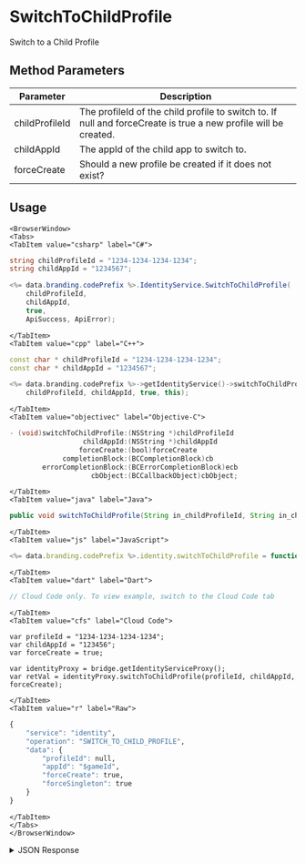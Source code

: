 # SwitchToChildProfile

Switch to a Child Profile

<PartialServop service_name="identity" operation_name="SWITCH_TO_CHILD_PROFILE" />

## Method Parameters
Parameter | Description
--------- | -----------
childProfileId | The profileId of the child profile to switch to. If null and forceCreate is true a new profile will be created.
childAppId | The appId of the child app to switch to.
forceCreate | Should a new profile be created if it does not exist?

## Usage

```mdx-code-block
<BrowserWindow>
<Tabs>
<TabItem value="csharp" label="C#">
```

```csharp
string childProfileId = "1234-1234-1234-1234";
string childAppId = "1234567";

<%= data.branding.codePrefix %>.IdentityService.SwitchToChildProfile(
    childProfileId,
    childAppId,
    true,
    ApiSuccess, ApiError);
```

```mdx-code-block
</TabItem>
<TabItem value="cpp" label="C++">
```

```cpp
const char * childProfileId = "1234-1234-1234-1234";
const char * childAppId = "1234567";

<%= data.branding.codePrefix %>->getIdentityService()->switchToChildProfile(
    childProfileId, childAppId, true, this);
```

```mdx-code-block
</TabItem>
<TabItem value="objectivec" label="Objective-C">
```

```objectivec
- (void)switchToChildProfile:(NSString *)childProfileId
                  childAppId:(NSString *)childAppId
                 forceCreate:(bool)forceCreate
             completionBlock:(BCCompletionBlock)cb
        errorCompletionBlock:(BCErrorCompletionBlock)ecb
                    cbObject:(BCCallbackObject)cbObject;
```

```mdx-code-block
</TabItem>
<TabItem value="java" label="Java">
```

```java
public void switchToChildProfile(String in_childProfileId, String in_childAppId, boolean in_forceCreate, IServerCallback in_callback)
```

```mdx-code-block
</TabItem>
<TabItem value="js" label="JavaScript">
```

```javascript
<%= data.branding.codePrefix %>.identity.switchToChildProfile = function(childProfileId, childAppId, forceCreate, callback)
```

```mdx-code-block
</TabItem>
<TabItem value="dart" label="Dart">
```

```dart
// Cloud Code only. To view example, switch to the Cloud Code tab
```

```mdx-code-block
</TabItem>
<TabItem value="cfs" label="Cloud Code">
```

```cfscript
var profileId = "1234-1234-1234-1234";
var childAppId = "123456";
var forceCreate = true;

var identityProxy = bridge.getIdentityServiceProxy();
var retVal = identityProxy.switchToChildProfile(profileId, childAppId, forceCreate);
```

```mdx-code-block
</TabItem>
<TabItem value="r" label="Raw">
```

```r
{
	"service": "identity",
	"operation": "SWITCH_TO_CHILD_PROFILE",
	"data": {
		"profileId": null,
		"appId": "$gameId",
		"forceCreate": true,
		"forceSingleton": true
	}
}
```

```mdx-code-block
</TabItem>
</Tabs>
</BrowserWindow>
```

<details>
<summary>JSON Response</summary>

```json
{  
   "data":{  
      "abTestingId":93,
      "lastLogin":1558725462395,
      "server_time":1558725462431,
      "refundCount":0,
      "timeZoneOffset":-5,
      "experiencePoints":0,
      "createdAt":1558462162948,
      "parentProfileId":"08ae9b33-3e9d-43d5-835e-7915e0da0fca",
      "emailAddress":null,
      "experienceLevel":0,
      "countryCode":"CA",
      "vcClaimed":0,
      "currency":{  

      },
      "id":"e3bf5491-aed5-402c-8eb3-e218e77a58ff",
      "amountSpent":0,
      "parentCurrency":{  
         "Parent":{  

         }
      },
      "previousLogin":1558462162950,
      "playerName":"",
      "pictureUrl":null,
      "incoming_events":[  

      ],
      "languageCode":"en",
      "vcPurchased":0,
      "isTester":false,
      "loginCount":2,
      "xpCapped":false,
      "profileId":"e3bf5491-aed5-402c-8eb3-e218e77a58ff",
      "newUser":false,
      "sent_events":[  

      ],
      "rewards":{  
         "rewardDetails":{  

         },
         "currency":{  

         },
         "rewards":{  

         }
      },
      "switchToAppId":"12336",
      "statistics":{  

      }
   },
   "status":200
}
```
</details>

